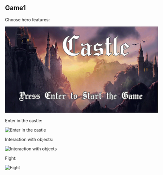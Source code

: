 ## Game1

Choose hero features:

![Choose hero features gif](/../readme/Choose_hero_features.gif)

Enter in the castle:

![Enter in the castle](/../readme/Enter_in_the_castle.gif)

Interaction with objects:

![Interaction with objects](/../readme/Interaction_with_object.gif)

Fight:

![Fight](/../readme/Fight.gif)
